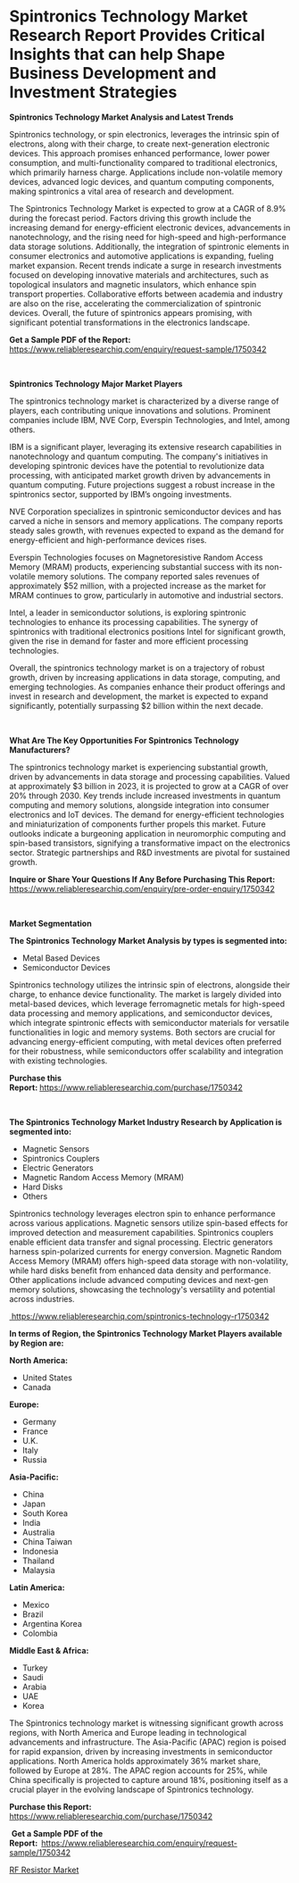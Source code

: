 <p><h1>Spintronics Technology Market Research Report Provides Critical Insights that can help Shape Business Development and Investment Strategies</h1></p><p><strong>Spintronics Technology Market Analysis and Latest Trends</strong></p>
<p><p>Spintronics technology, or spin electronics, leverages the intrinsic spin of electrons, along with their charge, to create next-generation electronic devices. This approach promises enhanced performance, lower power consumption, and multi-functionality compared to traditional electronics, which primarily harness charge. Applications include non-volatile memory devices, advanced logic devices, and quantum computing components, making spintronics a vital area of research and development.</p><p>The Spintronics Technology Market is expected to grow at a CAGR of 8.9% during the forecast period. Factors driving this growth include the increasing demand for energy-efficient electronic devices, advancements in nanotechnology, and the rising need for high-speed and high-performance data storage solutions. Additionally, the integration of spintronic elements in consumer electronics and automotive applications is expanding, fueling market expansion. Recent trends indicate a surge in research investments focused on developing innovative materials and architectures, such as topological insulators and magnetic insulators, which enhance spin transport properties. Collaborative efforts between academia and industry are also on the rise, accelerating the commercialization of spintronic devices. Overall, the future of spintronics appears promising, with significant potential transformations in the electronics landscape.</p></p>
<p><strong>Get a Sample PDF of the Report:&nbsp;</strong> <a href="https://www.reliableresearchiq.com/enquiry/request-sample/1750342?utm_campaign=3441&utm_medium=2&utm_source=Github&utm_content=ia&utm_term=06042025&utm_id=spintronics-technology">https://www.reliableresearchiq.com/enquiry/request-sample/1750342</a></p>
<p>&nbsp;</p>
<p><strong>Spintronics Technology Major Market Players</strong></p>
<p><p>The spintronics technology market is characterized by a diverse range of players, each contributing unique innovations and solutions. Prominent companies include IBM, NVE Corp, Everspin Technologies, and Intel, among others. </p><p>IBM is a significant player, leveraging its extensive research capabilities in nanotechnology and quantum computing. The company's initiatives in developing spintronic devices have the potential to revolutionize data processing, with anticipated market growth driven by advancements in quantum computing. Future projections suggest a robust increase in the spintronics sector, supported by IBM’s ongoing investments.</p><p>NVE Corporation specializes in spintronic semiconductor devices and has carved a niche in sensors and memory applications. The company reports steady sales growth, with revenues expected to expand as the demand for energy-efficient and high-performance devices rises.</p><p>Everspin Technologies focuses on Magnetoresistive Random Access Memory (MRAM) products, experiencing substantial success with its non-volatile memory solutions. The company reported sales revenues of approximately $52 million, with a projected increase as the market for MRAM continues to grow, particularly in automotive and industrial sectors.</p><p>Intel, a leader in semiconductor solutions, is exploring spintronic technologies to enhance its processing capabilities. The synergy of spintronics with traditional electronics positions Intel for significant growth, given the rise in demand for faster and more efficient processing technologies.</p><p>Overall, the spintronics technology market is on a trajectory of robust growth, driven by increasing applications in data storage, computing, and emerging technologies. As companies enhance their product offerings and invest in research and development, the market is expected to expand significantly, potentially surpassing $2 billion within the next decade.</p></p>
<p>&nbsp;</p>
<p><strong>What Are The Key Opportunities For Spintronics Technology Manufacturers?</strong></p>
<p><p>The spintronics technology market is experiencing substantial growth, driven by advancements in data storage and processing capabilities. Valued at approximately $3 billion in 2023, it is projected to grow at a CAGR of over 20% through 2030. Key trends include increased investments in quantum computing and memory solutions, alongside integration into consumer electronics and IoT devices. The demand for energy-efficient technologies and miniaturization of components further propels this market. Future outlooks indicate a burgeoning application in neuromorphic computing and spin-based transistors, signifying a transformative impact on the electronics sector. Strategic partnerships and R&D investments are pivotal for sustained growth.</p></p>
<p><strong>Inquire or Share Your Questions If Any Before Purchasing This Report:</strong> <a href="https://www.reliableresearchiq.com/enquiry/pre-order-enquiry/1750342?utm_campaign=3441&utm_medium=2&utm_source=Github&utm_content=ia&utm_term=06042025&utm_id=spintronics-technology">https://www.reliableresearchiq.com/enquiry/pre-order-enquiry/1750342</a></p>
<p>&nbsp;</p>
<p><strong>Market Segmentation</strong></p>
<p><strong>The Spintronics Technology Market Analysis by types is segmented into:</strong></p>
<p><ul><li>Metal Based Devices</li><li>Semiconductor Devices</li></ul></p>
<p><p>Spintronics technology utilizes the intrinsic spin of electrons, alongside their charge, to enhance device functionality. The market is largely divided into metal-based devices, which leverage ferromagnetic metals for high-speed data processing and memory applications, and semiconductor devices, which integrate spintronic effects with semiconductor materials for versatile functionalities in logic and memory systems. Both sectors are crucial for advancing energy-efficient computing, with metal devices often preferred for their robustness, while semiconductors offer scalability and integration with existing technologies.</p></p>
<p><strong>Purchase this Report:&nbsp;</strong><a href="https://www.reliableresearchiq.com/purchase/1750342?utm_campaign=3441&utm_medium=2&utm_source=Github&utm_content=ia&utm_term=06042025&utm_id=spintronics-technology">https://www.reliableresearchiq.com/purchase/1750342</a></p>
<p>&nbsp;</p>
<p><strong>The Spintronics Technology Market Industry Research by Application is segmented into:</strong></p>
<p><ul><li>Magnetic Sensors</li><li>Spintronics Couplers</li><li>Electric Generators</li><li>Magnetic Random Access Memory (MRAM)</li><li>Hard Disks</li><li>Others</li></ul></p>
<p><p>Spintronics technology leverages electron spin to enhance performance across various applications. Magnetic sensors utilize spin-based effects for improved detection and measurement capabilities. Spintronics couplers enable efficient data transfer and signal processing. Electric generators harness spin-polarized currents for energy conversion. Magnetic Random Access Memory (MRAM) offers high-speed data storage with non-volatility, while hard disks benefit from enhanced data density and performance. Other applications include advanced computing devices and next-gen memory solutions, showcasing the technology's versatility and potential across industries.</p></p>
<p><a href="https://www.reliableresearchiq.com/spintronics-technology-r1750342?utm_campaign=3441&utm_medium=2&utm_source=Github&utm_content=ia&utm_term=06042025&utm_id=spintronics-technology">&nbsp;https://www.reliableresearchiq.com/spintronics-technology-r1750342</a></p>
<p><strong>In terms of Region, the Spintronics Technology Market Players available by Region are:</strong></p>
<p>
    <p> <strong> North America: </strong>
        <ul>
            <li>United States</li>
            <li>Canada</li>
        </ul>
        </p> 
    <p> <strong> Europe: </strong>
        <ul>
            <li>Germany</li>
            <li>France</li>
            <li>U.K.</li>
            <li>Italy</li>
            <li>Russia</li>
        </ul>
        </p> 
    <p> <strong> Asia-Pacific: </strong>
        <ul>
            <li>China</li>
            <li>Japan</li>
            <li>South Korea</li>
            <li>India</li>
            <li>Australia</li>
            <li>China Taiwan</li>
            <li>Indonesia</li>
            <li>Thailand</li>
            <li>Malaysia</li>
        </ul>
        </p> 
    <p> <strong> Latin America: </strong>
        <ul>
            <li>Mexico</li>
            <li>Brazil</li>
            <li>Argentina Korea</li>
            <li>Colombia</li>
        </ul>
        </p> 
    <p> <strong> Middle East & Africa: </strong>
        <ul>
            <li>Turkey</li>
            <li>Saudi</li>
            <li>Arabia</li>
            <li>UAE</li>
            <li>Korea</li>
        </ul>
    </p>
    </p>
<p><p>The Spintronics technology market is witnessing significant growth across regions, with North America and Europe leading in technological advancements and infrastructure. The Asia-Pacific (APAC) region is poised for rapid expansion, driven by increasing investments in semiconductor applications. North America holds approximately 36% market share, followed by Europe at 28%. The APAC region accounts for 25%, while China specifically is projected to capture around 18%, positioning itself as a crucial player in the evolving landscape of Spintronics technology.</p></p>
<p><strong>Purchase this Report: </strong><a href="https://www.reliableresearchiq.com/purchase/1750342?utm_campaign=3441&utm_medium=2&utm_source=Github&utm_content=ia&utm_term=06042025&utm_id=spintronics-technology">https://www.reliableresearchiq.com/purchase/1750342</a></p>
<p>&nbsp;<strong>Get a Sample PDF of the Report:&nbsp;&nbsp;</strong><a href="https://www.reliableresearchiq.com/enquiry/request-sample/1750342?utm_campaign=3441&utm_medium=2&utm_source=Github&utm_content=ia&utm_term=06042025&utm_id=spintronics-technology">https://www.reliableresearchiq.com/enquiry/request-sample/1750342</a></p>
<p><strong></strong></p>
<p><p><a href="https://github.com/marteionun0/Market-Research-Report-List-1/blob/main/rf-resistor-market.md?utm_campaign=3441&utm_medium=2&utm_source=Github&utm_content=ia&utm_term=06042025&utm_id=spintronics-technology">RF Resistor Market</a></p></p>